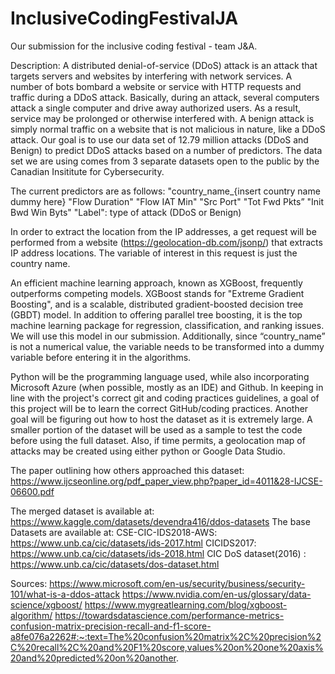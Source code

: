 # InclusiveCodingFestivalJA
Our submission for the inclusive coding festival - team J&amp;A.

Description:
A distributed denial-of-service (DDoS) attack is an attack that targets servers and websites by interfering with network services. A number of bots bombard a website or service with HTTP requests and traffic during a DDoS attack. Basically, during an attack, several computers attack a single computer and drive away authorized users. As a result, service may be prolonged or otherwise interfered with. A benign attack is simply normal traffic on a website that is not malicious in nature, like a DDoS attack. Our goal is to use our data set of 12.79 million attacks (DDoS and Benign) to predict DDoS attacks based on a number of predictors. The data set we are using comes from 3 separate datasets open to the public by the Canadian Insititute for Cybersecurity.

The current predictors are as follows: 
"country_name_{insert country name dummy here}
"Flow Duration"
"Flow IAT Min"
"Src Port"
"Tot Fwd Pkts”
"Init Bwd Win Byts"
"Label": type of attack (DDoS or Benign)

In order to extract the location from the IP addresses, a get request will be performed from a website (https://geolocation-db.com/jsonp/) that extracts IP address locations. The variable of interest in this request is just the country name. 

An efficient machine learning approach, known as XGBoost, frequently outperforms competing models. XGBoost stands for "Extreme Gradient Boosting", and is a scalable, distributed gradient-boosted decision tree (GBDT) model. In addition to offering parallel tree boosting, it is the top machine learning package for regression, classification, and ranking issues. We will use this model in our submission. Additionally, since “country_name” is not a numerical value, the variable needs to be transformed into a dummy variable before entering it in the algorithms. 

Python will be the programming language used, while also incorporating Microsoft Azure (when possible, mostly as an IDE) and Github. In keeping in line with the project's correct git and coding practices guidelines, a goal of this project will be to learn the correct GitHub/coding practices. Another goal will be figuring out how to host the dataset as it is extremely large. A smaller portion of the dataset will be used as a sample to test the code before using the full dataset. Also, if time permits, a geolocation map of attacks may be created using either python or Google Data Studio. 

The paper outlining how others approached this dataset: https://www.ijcseonline.org/pdf_paper_view.php?paper_id=4011&28-IJCSE-06600.pdf

The merged dataset is available at: 
https://www.kaggle.com/datasets/devendra416/ddos-datasets
The base Datasets are available at:
CSE-CIC-IDS2018-AWS: https://www.unb.ca/cic/datasets/ids-2017.html
CICIDS2017: https://www.unb.ca/cic/datasets/ids-2018.html
CIC DoS dataset(2016) : https://www.unb.ca/cic/datasets/dos-dataset.html

Sources:
https://www.microsoft.com/en-us/security/business/security-101/what-is-a-ddos-attack
https://www.nvidia.com/en-us/glossary/data-science/xgboost/
https://www.mygreatlearning.com/blog/xgboost-algorithm/
https://towardsdatascience.com/performance-metrics-confusion-matrix-precision-recall-and-f1-score-a8fe076a2262#:~:text=The%20confusion%20matrix%2C%20precision%2C%20recall%2C%20and%20F1%20score,values%20on%20one%20axis%20and%20predicted%20on%20another.

